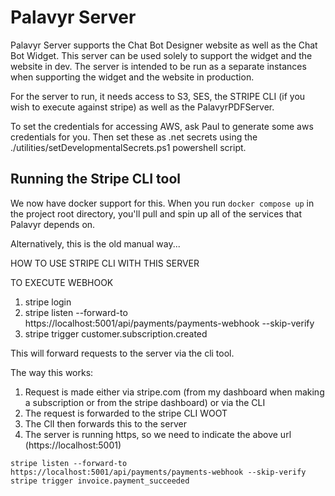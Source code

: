 # Palavyr Server

Palavyr Server supports the Chat Bot Designer website as well as the Chat Bot Widget. This server can be used solely to support the widget and the website in dev. The server is intended to be run as a separate instances when supporting the widget and the website in production.

For the server to run, it needs access to S3, SES, the STRIPE CLI (if you wish to execute against stripe) as well as the PalavyrPDFServer.

To set the credentials for accessing AWS, ask Paul to generate some aws credentials for you. Then set these as .net secrets using the ./utilities/setDevelopmentalSecrets.ps1 powershell script.

## Running the Stripe CLI tool

We now have docker support for this. When you run `docker compose up` in the project root directory, you'll pull and spin up all of the services that Palavyr depends on.




Alternatively, this is the old manual way...

HOW TO USE STRIPE CLI WITH THIS SERVER

TO EXECUTE WEBHOOK
1. stripe login
2. stripe listen --forward-to https://localhost:5001/api/payments/payments-webhook --skip-verify
3. stripe trigger customer.subscription.created

This will forward requests to the server via the cli tool.

The way this works:
1. Request is made either via stripe.com (from my dashboard when making a subscription or from the stripe dashboard) or via the CLI
2. The request is forwarded to the stripe CLI WOOT
3. The ClI then forwards this to the server
4. The server is running https, so we need to indicate the above url (https://localhost:5001)

```
stripe listen --forward-to https://localhost:5001/api/payments/payments-webhook --skip-verify
stripe trigger invoice.payment_succeeded
```
